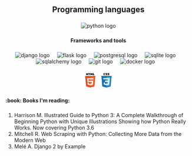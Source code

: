 <h2 align="center">Programming languages</h2>

###

<div align="center">
  <img src="https://cdn.jsdelivr.net/gh/devicons/devicon/icons/python/python-original.svg" height="40" alt="python logo"  />
</div>

###

<h4 align="center">Frameworks and tools</h4>

###

<div align="center">
  <img src="https://cdn.jsdelivr.net/gh/devicons/devicon/icons/django/django-plain.svg" height="40" alt="django logo"  />
  <img width="12" />
  <img src="https://cdn.jsdelivr.net/gh/devicons/devicon/icons/flask/flask-original.svg" height="40" alt="flask logo"  />
  <img width="12" />
  <img src="https://cdn.jsdelivr.net/gh/devicons/devicon/icons/postgresql/postgresql-original.svg" height="40" alt="postgresql logo"  />
  <img width="12" />
  <img src="https://cdn.jsdelivr.net/gh/devicons/devicon/icons/sqlite/sqlite-original.svg" height="40" alt="sqlite logo"  />
  <img width="12" />
  <img src="https://cdn.jsdelivr.net/gh/devicons/devicon/icons/sqlalchemy/sqlalchemy-original.svg" height="40" alt="sqlalchemy logo"  />
  <img width="12" />
  <img src="https://cdn.jsdelivr.net/gh/devicons/devicon/icons/git/git-original.svg" height="40" alt="git logo"  />
  <img width="12" />
  <img src="https://cdn.jsdelivr.net/gh/devicons/devicon/icons/docker/docker-original.svg" height="40" alt="docker logo"  />
  <img width="12" />
  
  
</div>

###
<div align="center">
  <img src="https://github.com/devicons/devicon/blob/v2.15.1/icons/html5/html5-original-wordmark.svg" height="40" alt="html5 logo"  />
  <img src="https://github.com/devicons/devicon/blob/v2.15.1/icons/css3/css3-original-wordmark.svg" height="40" alt="css3 logo"  />

</div>

###

<h4 align="left">:book: Books I'm reading:</h4>

###

1. Harrison M. Illustrated Guide to Python 3: A Complete Walkthrough of Beginning Python with Unique Illustrations Showing how Python Really Works. Now covering Python 3.6
2. Mitchell R. Web Scraping with Python: Collecting More Data from the Modern Web
3. Melé A. Django 2 by Example
